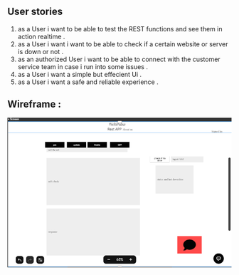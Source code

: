 ## User stories 

1. as a User i want to be able to test the REST functions and see them in action realtime .
2. as a User i want i want to be able to check if a certain website or server is down or not . 
3. as an authorized User i want to be able to connect with the customer service team in case i run into some issues . 
4. as a User i want a simple but effecient Ui . 
5. as a User i want a safe and reliable experience . 


## Wireframe : 

![wireframe](68747470733a2f2f692e6962622e636f2f5643503777376a2f7369676e6564496e2e706e67.png)
